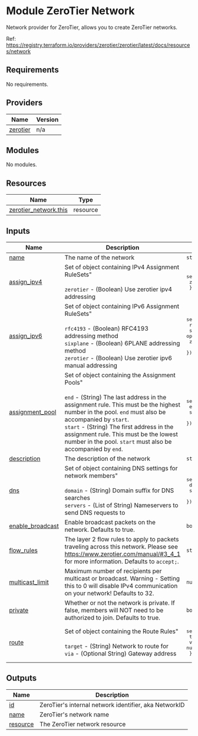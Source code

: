 # Module ZeroTier Network

Network provider for ZeroTier, allows you to create ZeroTier networks.

Ref: https://registry.terraform.io/providers/zerotier/zerotier/latest/docs/resources/network

<!-- BEGINNING OF PRE-COMMIT-OPENTOFU DOCS HOOK -->
## Requirements

No requirements.

## Providers

| Name | Version |
|------|---------|
| <a name="provider_zerotier"></a> [zerotier](#provider\_zerotier) | n/a |

## Modules

No modules.

## Resources

| Name | Type |
|------|------|
| [zerotier_network.this](https://registry.terraform.io/providers/hashicorp/zerotier/latest/docs/resources/network) | resource |

## Inputs

| Name | Description | Type | Default | Required |
|------|-------------|------|---------|:--------:|
| <a name="input_name"></a> [name](#input\_name) | The name of the network | `string` | n/a | yes |
| <a name="input_assign_ipv4"></a> [assign\_ipv4](#input\_assign\_ipv4) | Set of object containing IPv4 Assignment RuleSets"<br><br>`zerotier` - (Boolean) Use zerotier ipv4 addressing | <pre>set(object({<br>    zerotier = bool<br>  }))</pre> | `[]` | no |
| <a name="input_assign_ipv6"></a> [assign\_ipv6](#input\_assign\_ipv6) | Set of object containing IPv6 Assignment RuleSets"<br><br>`rfc4193`  - (Boolean) RFC4193 addressing method<br>`sixplane` - (Boolean) 6PLANE addressing method<br>`zerotier` - (Boolean) Use zerotier ipv6 manual addressing | <pre>set(object({<br>    rfc4193  = optional(bool, null)<br>    sixplane = optional(bool, null)<br>    zerotier = optional(bool, null)<br>  }))</pre> | `[]` | no |
| <a name="input_assignment_pool"></a> [assignment\_pool](#input\_assignment\_pool) | Set of object containing the Assignment Pools"<br><br>`end`   - (String) The last address in the assignment rule. This must be the highest number in the pool. `end` must also be accompanied by `start`.<br>`start` - (String) The first address in the assignment rule. This must be the lowest number in the pool. `start` must also be accompanied by `end`. | <pre>set(object({<br>    end   = string<br>    start = string<br>  }))</pre> | `[]` | no |
| <a name="input_description"></a> [description](#input\_description) | The description of the network | `string` | `null` | no |
| <a name="input_dns"></a> [dns](#input\_dns) | Set of object containing DNS settings for network members"<br><br>`domain`  - (String) Domain suffix for DNS searches<br>`servers` - (List of String) Nameservers to send DNS requests to | <pre>set(object({<br>    domain  = string<br>    servers = list(string)<br>  }))</pre> | `[]` | no |
| <a name="input_enable_broadcast"></a> [enable\_broadcast](#input\_enable\_broadcast) | Enable broadcast packets on the network. Defaults to true. | `bool` | `true` | no |
| <a name="input_flow_rules"></a> [flow\_rules](#input\_flow\_rules) | The layer 2 flow rules to apply to packets traveling across this network. Please see https://www.zerotier.com/manual/#3_4_1 for more information. Defaults to `accept;`. | `string` | `"accept;"` | no |
| <a name="input_multicast_limit"></a> [multicast\_limit](#input\_multicast\_limit) | Maximum number of recipients per multicast or broadcast. Warning - Setting this to 0 will disable IPv4 communication on your network! Defaults to 32. | `number` | `32` | no |
| <a name="input_private"></a> [private](#input\_private) | Whether or not the network is private. If false, members will NOT need to be authorized to join. Defaults to true. | `bool` | `true` | no |
| <a name="input_route"></a> [route](#input\_route) | Set of object containing the Route Rules"<br><br>`target` - (String) Network to route for<br>`via` - (Optional String) Gateway address | <pre>set(object({<br>    target = string<br>    via    = optional(string, null)<br>  }))</pre> | `[]` | no |

## Outputs

| Name | Description |
|------|-------------|
| <a name="output_id"></a> [id](#output\_id) | ZeroTier's internal network identifier, aka NetworkID |
| <a name="output_name"></a> [name](#output\_name) | ZeroTier's network name |
| <a name="output_resource"></a> [resource](#output\_resource) | The ZeroTier network resource |
<!-- END OF PRE-COMMIT-OPENTOFU DOCS HOOK -->
